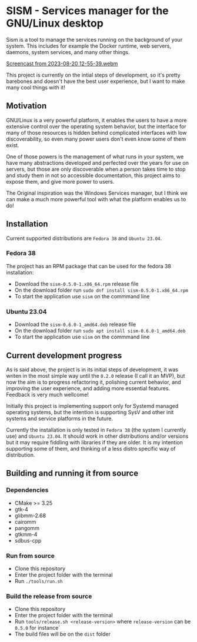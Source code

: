 # SISM - Services manager for the GNU/Linux desktop

Sism is a tool to manage the services running on the background of your system. This includes for example the Docker runtime, web servers, daemons, system services, and many other things.

[Screencast from 2023-08-20 12-55-39.webm](https://github.com/luizgfranca/SISM/assets/19842670/e4979e4a-96aa-4b24-a829-ea132beae167)

This project is currently on the intial steps of development, so it's pretty barebones and doesn't have the best user experience, but I want to make many cool things with it!


## Motivation

GNU/Linux is a very powerful platform, it enables the users to have a more extensive control over the operating system behavior, but the interface for many  of those resources is hidden behind complicated interfaces with low discoverability, so even many power users don't even know some of them exist. 

One of those powers is the management of what runs in your system, we have many abstractions developed and perfected over the years for use on servers, but those are only discoverable when a person takes time to stop and study them in not so accessible documentation, this project aims to expose them, and give 
more power to users.

The Original inspiration was the Windows Services manager, but I think we can make a much more powerful tool with what the platform enables us to do!

## Installation

Current supported distributions are `Fedora 38` and `Ubuntu 23.04`.

### Fedora 38
The project has an RPM package that can be used for the fedora 38 installation:
 - Download the `sism-0.5.0-1.x86_64.rpm` release file
 - On the download folder run `sudo dnf install sism-0.5.0-1.x86_64.rpm`
 - To start the application use `sism` on the commmand line

### Ubuntu 23.04
 - Download the `sism-0.6.0-1_amd64.deb` release file
 - On the download folder run `sudo apt install sism-0.6.0-1_amd64.deb`
 - To start the application use `sism` on the commmand line

## Current development progress

As is said above, the project is in its initial steps of development, it was writen in the most simple way until the `0.2.0` release (I call it an MVP), but now the aim is to progress
refactoring it, polishing current behavior, and improving the user experience, and adding more essential features. Feedback is very much wellcome!

Initially this project is implementing support only for Systemd managed operating systems, but the intention is supporting SysV and other init systems and service platforms in the future.

Currently the installation is only tested in `Fedora 38` (the system I currently use) and `Ubuntu 23.04`. It should work in other distributions and/or versions
but it may require fiddling with libraries if they are older. It is my intention supporting some of them, and thinking of a less distro specific way of distribution.

## Building and running it from source

### Dependencies
 - CMake >= 3.25
 - gtk-4
 - glibmm-2.68
 - cairomm
 - pangomm
 - gtkmm-4
 - sdbus-cpp

### Run from source

 - Clone this repository
 - Enter the project folder with the terminal
 - Run `./tools/run.sh`

### Build the release from source

 - Clone this repository
 - Enter the project folder with the terminal
 - Run `tools/release.sh <release-version>` where `release-version` can be `0.5.0` for instance`
 - The build files will be on the `dist` folder


